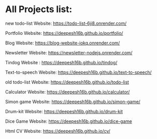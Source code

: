 # All Projects list:

new todo-list Website: https://todo-list-6ji8.onrender.com/

Portfolio Website: https://deepesh16b.github.io/portfolio/

Blog Website: https://blog-website-iokq.onrender.com/

Newsletter Website: https://newsletter-nodejs.onrender.com/

Tindog Website : https://deepesh16b.github.io/tindog/

Text-to-speech Website: https://deepesh16b.github.io/text-to-speech/

old todo-list Website: https://deepesh16b.github.io/todo-list

Calculator Website: https://deepesh16b.github.io/calculator/

Simon game Website: https://deepesh16b.github.io/simon-game/

Drum-kit Website: https://deepesh16b.github.io/drum-kit

Dice Game Website: https://deepesh16b.github.io/dice-game

Html CV Website: https://deepesh16b.github.io/cv/

